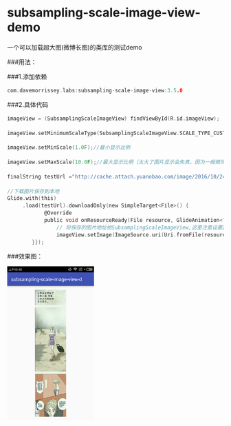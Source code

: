 # subsampling-scale-image-view-demo
一个可以加载超大图(微博长图)的类库的测试demo

###用法：

###1.添加依赖
```c
com.davemorrissey.labs:subsampling-scale-image-view:3.5.0
```

###2.具体代码

```c
imageView = (SubsamplingScaleImageView) findViewById(R.id.imageView);

imageView.setMinimumScaleType(SubsamplingScaleImageView.SCALE_TYPE_CUSTOM);

imageView.setMinScale(1.0F);//最小显示比例

imageView.setMaxScale(10.0F);//最大显示比例（太大了图片显示会失真，因为一般微博长图的宽度不会太宽）

finalString testUrl ="http://cache.attach.yuanobao.com/image/2016/10/24/332d6f3e63784695a50b782a38234bb7/da0f06f8358a4c95921c00acfd675b60.jpg";

//下载图片保存到本地
Glide.with(this)
     .load(testUrl).downloadOnly(new SimpleTarget<File>() {
            @Override
            public void onResourceReady(File resource, GlideAnimation<? super File> glideAnimation) {
                // 将保存的图片地址给SubsamplingScaleImageView,这里注意设置ImageViewState设置初始显示比例
                imageView.setImage(ImageSource.uri(Uri.fromFile(resource)), new ImageViewState(2.0F, new PointF(0, 0), 0));
        }});
```

###效果图：

<a href="art/01.png"><img src="art/01.png" width="40%"/></a>